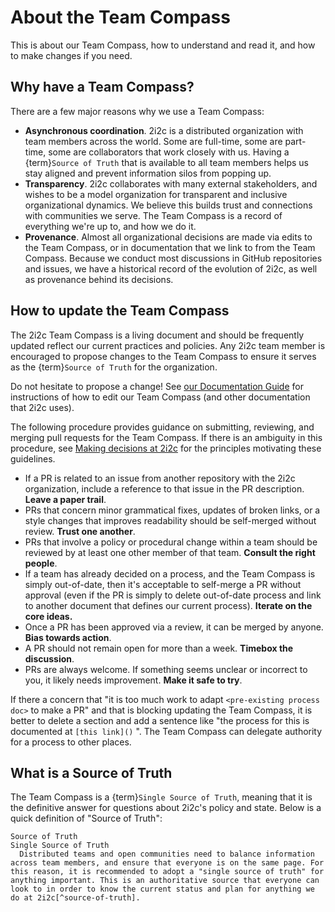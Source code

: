 # About the Team Compass

This is about our Team Compass, how to understand and read it, and how to make changes if you need.

## Why have a Team Compass?

There are a few major reasons why we use a Team Compass:

- **Asynchronous coordination**. 2i2c is a distributed organization with team members across the world.
  Some are full-time, some are part-time, some are collaborators that work closely with us.
  Having a {term}`Source of Truth` that is available to all team members helps us stay aligned and prevent information silos from popping up.
- **Transparency**. 2i2c collaborates with many external stakeholders, and wishes to be a model organization for transparent and inclusive organizational dynamics.
  We believe this builds trust and connections with communities we serve.
  The Team Compass is a record of everything we're up to, and how we do it.
- **Provenance**. Almost all organizational decisions are made via edits to the Team Compass, or in documentation that we link to from the Team Compass.
  Because we conduct most discussions in GitHub repositories and issues, we have a historical record of the evolution of 2i2c, as well as provenance behind its decisions.

## How to update the Team Compass

The 2i2c Team Compass is a living document and should be frequently updated reflect our current practices 
and policies. Any 2i2c team member is encouraged to propose changes to the Team Compass to ensure it serves as the {term}`Source of Truth` for the organization.

Do not hesitate to propose a change!
See [our Documentation Guide](../reference/documentation/overview.md) for instructions of how to edit our Team Compass (and other documentation that 2i2c uses).

The following procedure provides guidance on submitting, reviewing, and merging pull requests for the Team Compass. 
If there is an ambiguity in this procedure, see [Making decisions at 2i2c](governance.md#making-decisions-at-2i2c) for the principles motivating these guidelines.

- If a PR is related to an issue from another repository with the 2i2c organization, include a reference to that issue in the PR description. **Leave a paper trail**.
- PRs that concern minor grammatical fixes, updates of broken links, or a style changes that improves readability should be self-merged without review. **Trust one another**.
- PRs that involve a policy or procedural change within a team should be reviewed by at least one other member of that team. **Consult the right people**.
 - If a team has already decided on a process, and the Team Compass is simply out-of-date, then it's acceptable to self-merge a PR without approval (even if the PR is simply to delete out-of-date process and link to another document that defines our current process).  **Iterate on the core ideas.**
- Once a PR has been approved via a review, it can be merged by anyone. **Bias towards action**.
- A PR should not remain open for more than a week. **Timebox the discussion**.
- PRs are always welcome. If something seems unclear or incorrect to you, it likely needs improvement. **Make it safe to try**.

If there a concern that "it is too much work to adapt `<pre-existing process doc>` to make a PR" and that is blocking updating the Team Compass, it is better to delete a section and add a sentence like "the process for this is documented at `[this link]()` ". The Team Compass can delegate authority for a process to other places.

## What is a Source of Truth

The Team Compass is a {term}`Single Source of Truth`, meaning that it is the definitive answer for questions about 2i2c's policy and state.
Below is a quick definition of "Source of Truth":

```{glossary}
Source of Truth
Single Source of Truth
  Distributed teams and open communities need to balance information across team members, and ensure that everyone is on the same page. For this reason, it is recommended to adopt a "single source of truth" for anything important. This is an authoritative source that everyone can look to in order to know the current status and plan for anything we do at 2i2c[^source-of-truth].
```

[^source-of-truth]: **References for Single Source of Truth**: For a few examples, see [this Bitergia post](https://blog.bitergia.com/2020/08/25/why-ospo-teams-need-a-single-source-of-truth/) and [the GitLab SSOT section](https://about.gitlab.com/handbook/values/#single-source-of-truth).
